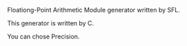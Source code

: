 Floationg-Point Arithmetic Module generator written by SFL.

This generator is written by C.

You can chose Precision.